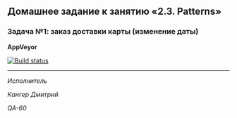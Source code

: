 ## Домашнее задание к занятию «2.3. Patterns»

### Задача №1: заказ доставки карты (изменение даты)

**AppVeyor**

[![Build status](https://ci.appveyor.com/api/projects/status/91136mjb6abdmho2?svg=true)](https://ci.appveyor.com/project/Kanger79/hw-8-5-1-patterns)


***

*Исполнитель*

*Кангер Дмитрий*

*QA-60*
